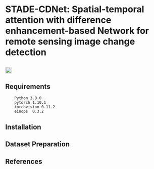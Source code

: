 # STADE-CDNet: Spatial-temporal attention with difference enhancement-based Network for remote sensing image change detection
## <img src="https://github.com/Lilith-ZZZ/STADE-CDNet_V1/blob/main/image/1%20(2).png" width="20" height="20"> 
## Requirements


        Python 3.8.0
        pytorch 1.10.1
        torchvision 0.11.2
        einops  0.3.2
## Installation
## Dataset Preparation
## References

